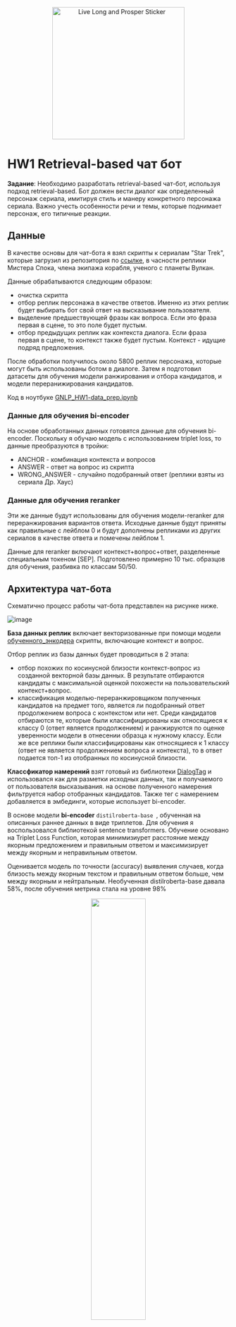 <p align="center">
  <img src="https://www.merchandisingplaza.co.uk/282130/2/Stickers-Star-Trek-STAR-TREK-Spock-Live-Long-Prosper-Sticker-l.jpg" 
       alt="Live Long and Prosper Sticker" 
       width="300">
</p>

# HW1 Retrieval-based чат бот

**Задание**: Необходимо разработать retrieval-based чат-бот, используя подход retrieval-based. Бот должен вести диалог как определенный персонаж сериала, имитируя стиль и манеру конкретного персонажа сериала. Важно учесть особенности речи и темы, которые поднимает персонаж, его типичные реакции.

## Данные
В качестве основы для чат-бота я взял скрипты к сериалам "Star Trek", которые загрузил из репозитория по [ссылке](https://github.com/varenc/star_trek_transcript_search), в часности реплики Мистера Спока, члена экипажа корабля, ученого с планеты Вулкан.

Данные обрабатываются следующим образом:
- очистка скрипта
- отбор реплик персонажа в качестве ответов. Именно из этих реплик будет выбирать бот свой ответ на высказывание пользователя.
- выделение предшествующей фразы как вопроса. Если это фраза первая в сцене, то это поле будет пустым.
- отбор предыдущих реплик как контекста диалога. Если фраза первая в сцене, то контекст также будет пустым. Контекст - идущие подряд предложения.

После обработки получилось около 5800 реплик персонажа, которые могут быть использованы ботом в диалоге. Затем я подготовил датасеты для обучения модели ранжирования и отбора кандидатов, и модели переранижирования кандидатов.

Код в ноутбуке [GNLP_HW1-data_prep.ipynb](https://github.com/greatakela/ChatBot/blob/main/Notebooks/GNLP_HW1-data_prep.ipynb)

### Данные для обучения bi-encoder 
На основе обработанных данных готовятся данные для обучения bi-encoder. Поскольку я обучаю модель c использованием triplet loss, то данные преобразуются в тройки:
- ANCHOR - комбинация контекста и вопросов
- ANSWER - ответ на вопрос из скрипта
- WRONG_ANSWER - случайно подобранный ответ (реплики взяты из сериала Др. Хаус)

### Данные для обучения reranker
Эти же данные будут использованы для обучения модели-reranker для переранжирования вариантов ответа. Исходные данные будут приняты как правильные с лейблом 0 и будут дополнены репликами из других сериалов в качестве ответа и помечены лейблом 1. 

Данные для reranker включают контекст+вопрос+ответ, разделенные специальным токеном [SEP]. Подготовлено примерно 10 тыс. образцов для обучения, разбивка по классам 50/50.

## Архитектура чат-бота

Схематично процесс работы чат-бота представлен на рисунке ниже.

![image](https://github.com/greatakela/ChatBot/blob/main/static/ArchBot.png)


**База данных реплик** включает векторизованные при помощи модели [обученного_энкодера](https://huggingface.co/greatakela/gnlp_hw1_encoder) скрипты, включающие контекст и вопрос. 

Отбор реплик из базы данных будет проводиться в 2 этапа:
- отбор похожих по косинусной близости контекст-вопрос из созданной векторной базы данных. В результате отбираются кандидаты с максимальной оценкой похожести на пользовательский контекст+вопрос.
- классификация моделью-переранжировщиком полученных кандидатов на предмет того, является ли подобранный ответ продолжением вопроса с контекстом или нет. Среди кандидатов отбираются те, которые были классифицированы как относящиеся к классу 0 (ответ является продолжением) и ранжируются по оценке уверенности модели в отнесении образца к нужному классу. Если же все реплики были классифицированы как относящиеся к 1 классу (ответ не является продолжением вопроса и контекста), то в ответ подается топ-1 из отобранных по косинусной близости.

**Классфикатор намерений** взят готовый из библиотеки [DialogTag](https://pypi.org/project/DialogTag/) и использовался как для разметки исходных данных, так и получаемого от пользователя высказывания. на основе полученного намерения фильтруется набор отобранных кандидатов. Также тег с намерением добавляется в эмбединги, которые использует bi-encoder.

В основе модели  **bi-encoder** ```distilroberta-base ```, обученная на описанных раннее данных в виде триплетов. Для обучения я воспользовался библиотекой sentence transformers. Обучение основано на Triplet Loss Function, которая минимизиурет расстояние между якорным предложением и правильным ответом и максимизирует между якорным и неправильным ответом. 

Оценивается модель по точности (accuracy) выявления случаев, когда близость между якорным текстом и правильным ответом больше, чем между якорным и нейтральным. Необученная distilroberta-base давала 58%, после обучения метрика стала на уровне 98%

<p align=center> <img src="https://github.com/greatakela/ChatBot/blob/main/static/evaluator_val.PNG" width="49.5%"> </p>

Код обучения находится в [ноутбуке](https://github.com/greatakela/ChatBot/blob/main/Notebooks/GNLP_HW1-bi_encoder_model_train.ipynb). Модель загружена в мой репозиторий на Hugging Face ([ссылка](https://huggingface.co/greatakela/gnlp_hw1_encoder)) и уже оттуда будет использоваться в инференсе.

В основе модели **re-ranker** ```bert-base-uncased```, обученная на подготовленных ранее данных. Классификация оценивалась при помощи accuracy. Ниже принт-скрин графиков обучения.

<img src="https://github.com/greatakela/ChatBot/blob/main/static/W%26B%20Chart%203_11_2025%2C%202_38_44%20PM.png" width="49.5%"> <img src="https://github.com/greatakela/ChatBot/blob/main/static/W%26B%20Chart%203_11_2025%2C%202_39_05%20PM.png" width="49.5%">

Высоких показателей не удалось достичь, финальная точность модели варьируется от 78 до 80%. Видно, что после второй эпохи модель уже переобучилась.

Модель находится на Hugging Face ([ссылка](https://huggingface.co/greatakela/gnlp_hw1_reranker)) и уже оттуда будет использоваться в инференсе.

## Структура репозитория

```bash
│   README.md - отчет по ДЗ 1
│   requirements.txt
│   __init__.py
│   retrieval_bot.py - основной файл алгоритма
│   utilities.py - вспомогательные функции
│   app.py - для запуска UI c flask
│
├───Notebooks - ноутбуки с подготовкой данных и обучением моделей
├───templates - оформление веб-интерфейса
│       chat.html
├───static - оформление веб-интерфейса
│       style.css
├───data
│       spock_dujour.pkl - сценарии при низких оценках похожести
│       spock_lines_vectorized.pkl - векторизованная база данных контекст-вопрос
│       spock_lines.pkl - исходные данные
│       spock_lines_reranker.pkl - исходные данные для переранжировщика
```

## Реализация web-сервиса

Чат реализован на основе Flask, запускается скриптом ```app.py```, который выстраивает графический интерфейс, создает инстант класса ChatBot, загружает файлы и модели. 

Для установки проекта нужно склонировать репозиторий ```https://github.com/greatakela/ChatBot.git```, создать среду, затем сделать установку ```pip install -r requirements.txt```. Чат-бот запускается командой ```python app.py```, и открывается в локальном окне браузера на ```http://127.0.0.1:5000```.

## Оценка качества чат-бота
Чат-бот должен оцениваться по релевантности реплик в контексте диалога, поэтому здесь основной все-таки будет пользовательская оценка. 

Я попробовал посмотреть, как будет отвечать чат-бот при применении разных видов энкодеров:
- [sentence-transformers/all-mpnet-base-v2]() - готовый обученный энкодер
- [sentence-transformers/LaBSE]()- готовый обученный энкодер
- [greatakela/gnlp_hw1_encoder]() - энкодер, который обучила на данных, описанных выше для bi-encoder

Я выбрал несколько реплик и посмотрел, как работает retrieval на основе разных энкодеров.

| **Incoming** | **Greetings, Mr. Spock.** | **What is the logical course of action?** | **Explain your reasoning.** | **What do you think of Captain Kirk?** |
| :---: | :---: | :---: | :---: | :---: |
| **sentence-transformers/all-mpnet-base-v2** | Live long and prosper. | Logic is the beginning of wisdom, not the end. | Once you have eliminated the impossible, whatever remains, however improbable, must be the truth. | Captain, you almost make me believe in luck. |
| **sentence-transformers/LaBSE** | Greetings. How may I assist in your endeavors? | It would be illogical to assume that all conditions remain stable. | The universe is vast and full of wonders. It is logical to explore them. | Without followers, evil cannot spread. |
| **greatakela/gnlp_hw1_encoder** | I assume this greeting is a social convention rather than a necessity? | The needs of the many outweigh the needs of the few. | Superior ability breeds superior ambition. | I fail to comprehend your indignation, sir. I have simply made the logical deduction that you are a liar. |

Интересно, что при использовании эмбедингов от модели, обученных на данных по Споку, оценки похожести стали выше, чем при использовании более общих эмбедингов. 

Среди выше приведенных примеров сложно сказать, какой лучше. Я оставил обученную на даннаом датасете модель и добавил ограничение на намеренье и минимальный уровень похожести ответа перед передачей данных в переанжировщик, чтобы добавить немного детерминированности в диалог.

